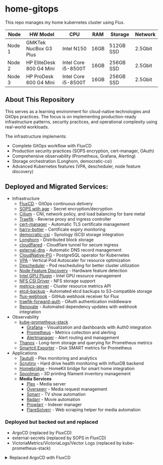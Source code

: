 # home-gitops

This repo manages my home kubernetes cluster using Flux.

| Node | HW Model | CPU | RAM | Storage | Network |
| ---- | -------- | --- | --- | ------- | ------- |
| Node 1 | GMKTek NucBox G3 Plus | Intel N150 | 16GB | 512GB SSD | 2.5Gbit |
| Node 2 | HP EliteDesk 800 G4 Mini | Intel Core i5-8500T | 16GB | 256GB SSD | 2.5Gbit |
| Node 3 | HP ProDesk 600 G4 Mini | Intel Core i5-8500T | 16GB | 256GB SSD | 2.5Gbit |

## About This Repository

This serves as a learning environment for cloud-native technologies and GitOps practices. The focus is on implementing production-ready infrastructure patterns, security practices, and operational complexity using real-world workloads.

The infrastructure implements:
- Complete GitOps workflow with FluxCD
- Production security practices (SOPS encryption, cert-manager, OAuth)
- Comprehensive observability (Prometheus, Grafana, Alerting)
- Storage orchestration (Longhorn, democratic-csi)
- Advanced Kubernetes features (VPA, descheduler, node feature discovery)

## Deployed and Migrated Services:
- Infrastructure
  - [FluxCD](https://fluxcd.io/) - GitOps continuous delivery
  - [SOPS with age](https://getsops.io) - Secret encryption/decryption
  - [Cilium](https://cilium.io/) - CNI, network policy, and load balancing for bare metal
  - [Traefik](https://doc.traefik.io/traefik/) - Reverse proxy and ingress controller
  - [cert-manager](https://cert-manager.io) - Automatic TLS certificate management
  - [harry-botter](https://github.com/jeversol/harry-botter) - Certificate expiry monitoring
  - [democratic-csi](https://github.com/democratic-csi/democratic-csi) - Synology iSCSI storage integration
  - [Longhorn](https://longhorn.io) - Distributed block storage
  - [cloudflared](https://developers.cloudflare.com/cloudflare-one/connections/connect-networks/) - Cloudflare tunnel for secure ingress
  - [external-dns](https://github.com/kubernetes-sigs/external-dns) - Automatic DNS record management
  - [CloudNative-PG](https://cloudnative-pg.io/) - PostgreSQL operator for Kubernetes
  - [VPA](https://github.com/kubernetes/autoscaler/tree/master/vertical-pod-autoscaler) - Vertical Pod Autoscaler for resource optimization
  - [Descheduler](https://github.com/kubernetes-sigs/descheduler) - Pod rescheduling for better cluster utilization
  - [Node Feature Discovery](https://kubernetes-sigs.github.io/node-feature-discovery/) - Hardware feature detection
  - [Intel GPU Plugin](https://intel.github.io/intel-device-plugins-for-kubernetes/) - Intel GPU resource management
  - [NFS CSI Driver](https://github.com/kubernetes-csi/csi-driver-nfs) - NFS storage support
  - [metrics-server](https://github.com/kubernetes-sigs/metrics-server) - Cluster resource metrics API
  - [etcd-backup](https://etcd.io) - Automated etcd backups to S3-compatible storage
  - [flux-webhook](https://fluxcd.io/flux/components/notification/receivers/) - GitHub webhook receiver for Flux
  - [traefik-forward-auth](https://github.com/thomseddon/traefik-forward-auth) - OAuth authentication middleware
  - [Renovate](https://docs.renovatebot.com/) - Automated dependency updates with webhook integration
- Observability
  - [kube-prometheus-stack](https://github.com/prometheus-community/helm-charts/tree/main/charts/kube-prometheus-stack)
    - [Grafana](https://grafana.com/) - Visualization and dashboards with Auth0 integration
    - [Prometheus](https://prometheus.io/) - Metrics collection and alerting
    - [Alertmanager](https://prometheus.io/docs/alerting/latest/alertmanager/) - Alert routing and management
  - [Thanos](https://thanos.io/) - Long-term storage and querying for Prometheus metrics
  - [Smartctl Exporter](https://github.com/prometheus-community/smartctl_exporter) - Disk SMART metrics for Prometheus
- Applications
  - [Tautulli](https://tautulli.com) - Plex monitoring and analytics
  - [Scrutiny](https://github.com/AnalogJ/scrutiny) - Hard drive health monitoring with InfluxDB backend
  - [Homebridge](https://homebridge.io) - HomeKit bridge for smart home integration
  - [Spoolman](https://github.com/Donkie/Spoolman) - 3D printing filament inventory management
  - **Media Services**
    - [Plex](https://www.plex.tv/) - Media server
    - [Overseerr](https://overseerr.dev/) - Media request management
    - [Sonarr](https://sonarr.tv/) - TV show automation
    - [Radarr](https://radarr.video/) - Movie automation
    - [Prowlarr](https://prowlarr.com/) - Indexer manager
    - [FlareSolverr](https://github.com/FlareSolverr/FlareSolverr) - Web scraping helper for media automation

### Deployed but backed out and replaced

- ArgoCD (replaced by FluxCD)
- external-secrets (replaced by SOPS in FluxCD)
- VictoriaMetrics/VictoriaLogs/Vector Logs (replaced by kube-prometheus-stack)

<details> 
<summary>Replaced ArgoCD with FluxCD</summary>   

I originally started out using Flux for GitOps as it had a lower learning curve. When I decided to switch from k8s on Ubuntu to a Talos Linux cluster, I decided to also use Argo, because it has broad adoption in the enterprise landscape. 

Initially, it was going well. I got a good flow of being able to test my deployments before committing them, dealing with some issues, etc. However, it completely collapsed after converting to a 3 node cluster.

After upgrading the cluster from 1 control-plane and 1 worker to 3 control-plane nodes, I started having permissions issues internally... logging into the webui as admin and trying to drill into an application would kick me back to the login page. 
  
Using ChatGPT to help drill through some diagnostic steps, it appeard to be some sort of service account and token issue. Deleting argocd from the k8s cluster and reinstalling it from scratch wouldn't fix it. A workaround involved creating a custom service account, generating a token for it, extracting the jwt token and giving it to a Secret.

Honestly, this felt too painful. I had spent hours ruling out SSO, RBAC, a broken Redis cache, problems with the ArgoCD HA deployment versus non-HA. ChatGPT suggested a bootstrapping script that created the secret and all of that, but then it said "Oh, that token is only good for 1 hour. Do you want a token that lasts a year?" 

That was when I decided it was too much and went back to Flux.  

</details>